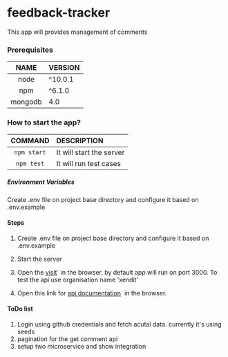 # feedback-tracker

This app will provides management of comments

### Prerequisites

|  NAME   | VERSION |
| :-----: | :------ |
|  node   | ^10.0.1 |
|   npm   | ^6.1.0  |
| mongodb | 4.0     |

### How to start the app?

|   COMMAND   | DESCRIPTION              |
| :---------: | :----------------------- |
| `npm start` | It will start the server |
| `npm test`  | It will run test cases   |

##### Environment Variables

Create .env file on project base directory and configure it based on .env.example

#### Steps

1. Create .env file on project base directory and configure it based on .env.example
2. Start the server
3. Open the [visit](http://127.0.0.1:3000/)` in the browser, by default app will run on port 3000. To test the api use organisation name 'xendit'

4. Open this link for [api documentation](http://127.0.0.1:3000/docs)` in the browser.

#### ToDo list

1. Login using github credentials and fetch acutal data. currently it's using seeds
2. pagination for the get comment api
3. setup two microservice and show integration
